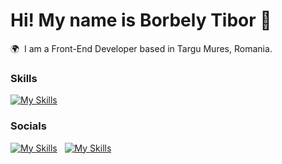Hi! My name is Borbely Tibor 👋
========================================================================================================================================

🌍  I am a Front-End Developer based in Targu Mures, Romania.
<br/>

### Skills

[![My Skills](https://skillicons.dev/icons?i=html,css,js)](https://skillicons.dev) &nbsp;&nbsp;&nbsp;&nbsp;&nbsp;

### Socials

[![My Skills](https://skillicons.dev/icons?i=linkedin)](https://www.linkedin.com/in/borbely-tibor-b0481a280/) &nbsp; [![My Skills](https://skillicons.dev/icons?i=instagram)](https://www.instagram.com/tiborborbely22/) &nbsp;&nbsp;&nbsp;&nbsp;&nbsp;
